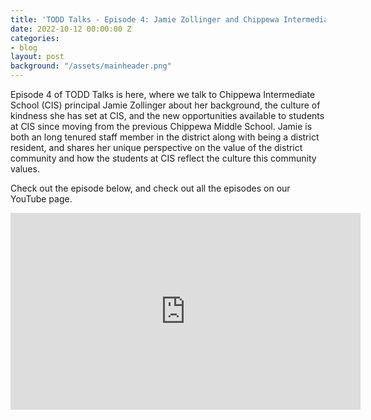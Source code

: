 ```yaml
---
title: 'TODD Talks - Episode 4: Jamie Zollinger and Chippewa Intermediate School'
date: 2022-10-12 00:00:00 Z
categories:
- blog
layout: post
background: "/assets/mainheader.png"
---
```


Episode 4 of TODD Talks is here, where we talk to Chippewa Intermediate School (CIS) principal Jamie Zollinger about her background, the culture of kindness she has set at CIS, and the new opportunities available to students at CIS since moving from the previous Chippewa Middle School. Jamie is both an long tenured staff member in the district along with being a district resident, and shares her unique perspective on the value of the district community and how the students at CIS reflect the culture this community values.

Check out the episode below, and check out all the episodes on our YouTube page.

<iframe width="560" height="315" src="https://www.youtube.com/embed/GjwfZeCRVP0" title="YouTube video player" frameborder="0" allow="accelerometer; autoplay; clipboard-write; encrypted-media; gyroscope; picture-in-picture" allowfullscreen></iframe>
